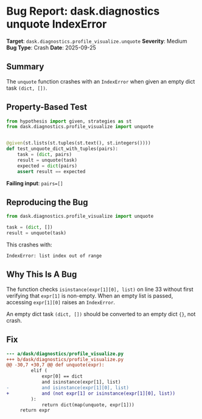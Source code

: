 # Bug Report: dask.diagnostics unquote IndexError

**Target**: `dask.diagnostics.profile_visualize.unquote`
**Severity**: Medium
**Bug Type**: Crash
**Date**: 2025-09-25

## Summary

The `unquote` function crashes with an `IndexError` when given an empty dict task `(dict, [])`.

## Property-Based Test

```python
from hypothesis import given, strategies as st
from dask.diagnostics.profile_visualize import unquote


@given(st.lists(st.tuples(st.text(), st.integers())))
def test_unquote_dict_with_tuples(pairs):
    task = (dict, pairs)
    result = unquote(task)
    expected = dict(pairs)
    assert result == expected
```

**Failing input**: `pairs=[]`

## Reproducing the Bug

```python
from dask.diagnostics.profile_visualize import unquote

task = (dict, [])
result = unquote(task)
```

This crashes with:
```
IndexError: list index out of range
```

## Why This Is A Bug

The function checks `isinstance(expr[1][0], list)` on line 33 without first verifying that `expr[1]` is non-empty. When an empty list is passed, accessing `expr[1][0]` raises an `IndexError`.

An empty dict task `(dict, [])` should be converted to an empty dict `{}`, not crash.

## Fix

```diff
--- a/dask/diagnostics/profile_visualize.py
+++ b/dask/diagnostics/profile_visualize.py
@@ -30,7 +30,7 @@ def unquote(expr):
         elif (
             expr[0] == dict
             and isinstance(expr[1], list)
-            and isinstance(expr[1][0], list)
+            and (not expr[1] or isinstance(expr[1][0], list))
         ):
             return dict(map(unquote, expr[1]))
     return expr
```
